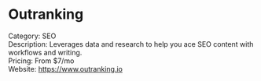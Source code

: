 # Outranking

Category: SEO  
Description: Leverages data and research to help you ace SEO content with workflows and writing.  
Pricing: From $7/mo  
Website: https://www.outranking.io
